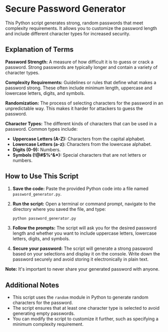 # Secure Password Generator

This Python script generates strong, random passwords that meet complexity requirements. It allows you to customize the password length and include different character types for increased security.

## Explanation of Terms

**Password Strength:** A measure of how difficult it is to guess or crack a password. Strong passwords are typically longer and contain a variety of character types.

**Complexity Requirements:** Guidelines or rules that define what makes a password strong. These often include minimum length, uppercase and lowercase letters, digits, and symbols.

**Randomization:** The process of selecting characters for the password in an unpredictable way. This makes it harder for attackers to guess the password.

**Character Types:** The different kinds of characters that can be used in a password. Common types include:
- **Uppercase Letters (A-Z):** Characters from the capital alphabet.
- **Lowercase Letters (a-z):** Characters from the lowercase alphabet.
- **Digits (0-9):** Numbers.
- **Symbols (!@#$%^&*):** Special characters that are not letters or numbers.

## How to Use This Script

1. **Save the code:** Paste the provided Python code into a file named `password_generator.py`.

2. **Run the script:** Open a terminal or command prompt, navigate to the directory where you saved the file, and type:

    ```bash
    python password_generator.py
    ```

3. **Follow the prompts:** The script will ask you for the desired password length and whether you want to include uppercase letters, lowercase letters, digits, and symbols.

4. **Secure your password:** The script will generate a strong password based on your selections and display it on the console. Write down the password securely and avoid storing it electronically in plain text.

**Note:** It's important to never share your generated password with anyone.

## Additional Notes

- This script uses the `random` module in Python to generate random characters for the password.
- The script ensures that at least one character type is selected to avoid generating empty passwords.
- You can modify the script to customize it further, such as specifying a minimum complexity requirement.
